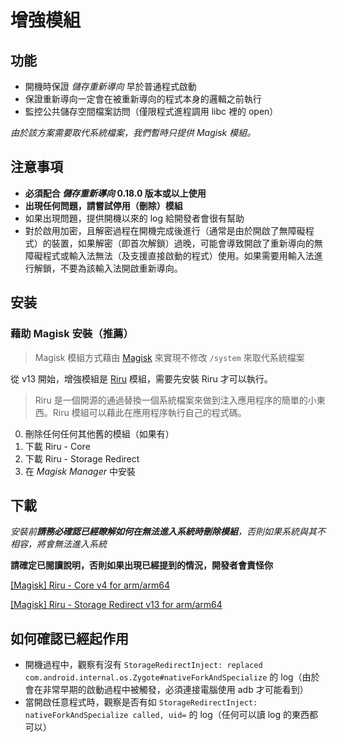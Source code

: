 # 增強模組

## 功能

* 開機時保證 _儲存重新導向_  早於普通程式啟動
* 保證重新導向一定會在被重新導向的程式本身的邏輯之前執行
* 監控公共儲存空間檔案訪問（僅限程式進程調用 libc 裡的 open）

_由於該方案需要取代系統檔案，我們暫時只提供 Magisk 模組。_

## 注意事項

* **必須配合 _儲存重新導向_ 0.18.0 版本或以上使用**
* **出現任何問題，請嘗試停用（刪除）模組**
* 如果出現問題，提供開機以來的 log 給開發者會很有幫助
* 對於啟用加密，且解密過程在開機完成後進行（通常是由於開啟了無障礙程式）的裝置，如果解密（即首次解鎖）過晚，可能會導致開啟了重新導向的無障礙程式或輸入法無法（及支援直接啟動的程式）使用。如果需要用輸入法進行解鎖，不要為該輸入法開啟重新導向。

## 安装

### 藉助 Magisk 安裝（推薦）

> Magisk 模組方式藉由 [Magisk](https://forum.xda-developers.com/apps/magisk/official-magisk-v7-universal-systemless-t3473445) 來實現不修改 `/system` 來取代系統檔案

從 v13 開始，增強模組是 [Riru](https://github.com/RikkaApps/Riru) 模組，需要先安裝 Riru 才可以執行。

> Riru 是一個開源的通過替換一個系統檔案來做到注入應用程序的簡單的小東西。Riru 模組可以藉此在應用程序執行自己的程式碼。

0. 刪除任何任何其他舊的模組（如果有）
1. 下載 Riru - Core
2. 下載 Riru - Storage Redirect
3. 在 _Magisk Manager_ 中安裝

## 下載

_安裝前**請務必確認已經瞭解如何在無法進入系統時刪除模組**，否則如果系統與其不相容，將會無法進入系統_

**請確定已閱讀說明，否則如果出現已經提到的情況，開發者會責怪你**

[[Magisk] Riru - Core v4 for arm/arm64](https://github.com/RikkaApps/Riru/releases/download/v4/magisk-riru-core-arm-arm64-v4.zip)

[[Magisk] Riru - Storage Redirect v13 for arm/arm64](https://github.com/RikkaApps/StorageRedirect-assets/releases/download/assets/magisk-riru-storage-redirect-arm-arm64-v13.zip)

## 如何確認已經起作用

* 開機過程中，觀察有沒有 `StorageRedirectInject: replaced com.android.internal.os.Zygote#nativeForkAndSpecialize` 的 log（由於會在非常早期的啟動過程中被觸發，必須連接電腦使用 adb 才可能看到）
* 當開啟任意程式時，觀察是否有如 `StorageRedirectInject: nativeForkAndSpecialize called, uid=` 的 log（任何可以讀 log 的東西都可以）
